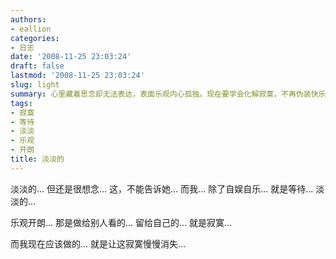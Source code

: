 ```yaml
---
authors:
- eallion
categories:
- 日志
date: '2008-11-25 23:03:24'
draft: false
lastmod: '2008-11-25 23:03:24'
slug: light
summary: 心里藏着思念却无法表达，表面乐观内心孤独。现在要学会化解寂寞，不再伪装快乐。
tags:
- 寂寞
- 等待
- 淡淡
- 乐观
- 开朗
title: 淡淡的
---
```


淡淡的...
但还是很想念...
这，不能告诉她...
而我...
除了自娱自乐...
就是等待...
淡淡的...

乐观开朗...
那是做给别人看的...
留给自己的...
就是寂寞...

而我现在应该做的...
就是让这寂寞慢慢消失...